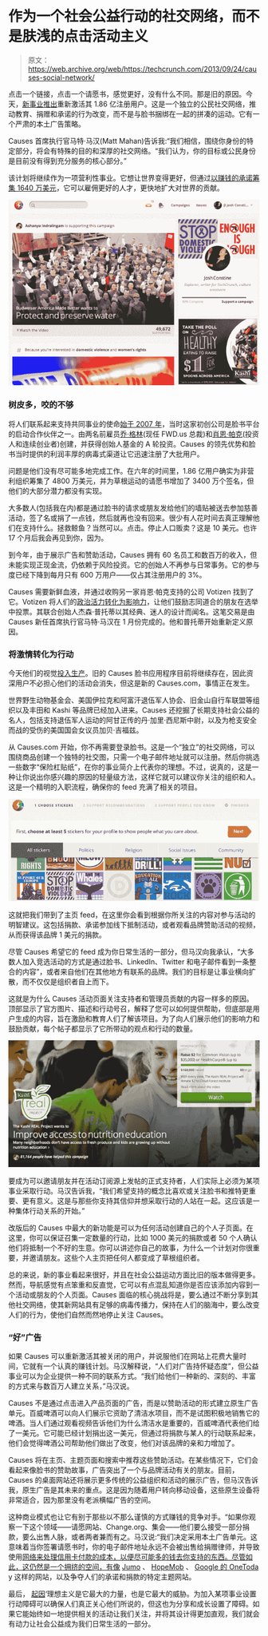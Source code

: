 # 作为一个社会公益行动的社交网络，而不是肤浅的点击活动主义

> 原文：<https://web.archive.org/web/https://techcrunch.com/2013/09/24/causes-social-network/>

点击一个链接，点击一个请愿书，感觉更好，没有什么不同。那是旧的原因。今天，[新事业推出](https://web.archive.org/web/20230406110430/http://causes.com/)重新激活其 1.86 亿注册用户。这是一个独立的公民社交网络，推动教育、捐赠和承诺的行为改变，而不是与脸书捆绑在一起的拼凑的运动。它有一个严肃的本土广告策略。

Causes 首席执行官马特·马汉(Matt Mahan)告诉我:“我们相信，围绕你身份的特定部分，将会有特殊的目的和深厚的社交网络。“我们认为，你的目标或公民身份是目前没有得到充分服务的核心部分。”

该计划将继续作为一项营利性事业。它想让世界变得更好，但通过[以赚钱的承诺筹集 1640 万美元](https://web.archive.org/web/20230406110430/http://www.crunchbase.com/company/causes)，它可以雇佣更好的人才，更快地扩大对世界的贡献。

![Screen Shot 2013-09-24 at 5.57.35 AM](img/43575ea0727aa06bd6c2505158b6438c.png)

### 树皮多，咬的不够

将人们联系起来支持共同事业的使命[始于 2007 年](https://web.archive.org/web/20230406110430/https://techcrunch.com/2007/05/24/project-agape-launches-via-facebook/)，当时这家初创公司是脸书平台的启动合作伙伴之一。由两名前雇员[乔·格林](https://web.archive.org/web/20230406110430/http://www.crunchbase.com/person/joe-green)(现任 FWD.us 总裁)和[肖恩·帕克](https://web.archive.org/web/20230406110430/http://www.crunchbase.com/person/sean-parker)(投资人和连续创业者)创建，并获得创始人基金的 A 轮投资。Causes 的领先优势和脸书当时提供的利润丰厚的病毒式渠道让它迅速注册了大批用户。

问题是他们没有尽可能多地完成工作。在六年的时间里，1.86 亿用户确实为非营利组织筹集了 4800 万美元，并为草根运动的请愿书增加了 3400 万个签名，但他们的大部分潜力都没有实现。

大多数人(包括我在内)都是通过脸书的请求或朋友发给他们的墙贴被送去参加慈善活动，签了名或捐了一点钱，然后就再也没有回来。很少有人花时间去真正理解他们在支持什么。拯救鲸鱼？当然可以。点击。停止人口贩卖？这是 10 美元。也许 17 个月后我会再见到你，因为。

到今年，由于展示广告和赞助活动，Causes 拥有 60 名员工和数百万的收入，但未能实现正现金流，仍依赖于风险投资。它的创始人不再参与日常事务。它的参与度已经下降到每月只有 600 万用户——仅占其注册用户的 3%。

Causes 需要新鲜血液，并通过收购另一家肖恩·帕克支持的公司 Votizen 找到了它。Votizen 将人们的[政治活力转化为影响力](https://web.archive.org/web/20230406110430/https://techcrunch.com/2012/02/23/votizen-raises-750k-from-sean-parker-others-to-turn-elections-from-fundraising-to-friendraising/)，让他们鼓励志同道合的朋友在选举中投票。其联合创始人杰森·普托蒂以其经典、迷人的设计而闻名。这笔交易是由 Causes 新任首席执行官马特·马汉在 1 月份完成的。他和普托蒂开始重新定义原因。

### 将激情转化为行动

今天他们的视觉[投入生产](https://web.archive.org/web/20230406110430/https://www.causes.com/)。旧的 Causes 脸书应用程序目前将继续存在，因此资深用户不必担心他们的活动会消失，但这是新的 Causes.com，事情正在发生。

世界野生动物基金会、美国伊拉克和阿富汗退伍军人协会、旧金山自行车联盟等组织以及丰田和 Kashi 等品牌已经加入进来。Causes 还挖掘了长期支持社会公益的名人，包括支持退伍军人运动的阿甘正传的丹·加里·西尼斯中尉，以及为枪支安全而战的受伤的美国国会女议员加贝·吉福兹。

从 Causes.com 开始，你不再需要登录脸书。这是一个“独立”的社交网络，可以围绕商品创建一个独特的社交图，只需一个电子邮件地址就可以注册。然后你挑选一些数字“保险杠贴纸”，在你的事业简介上代表你的理想。不过，说真的，这是一种让你说出你感兴趣的原因的轻量级方法，这样它就可以建议你关注的组织和人。这是一个精明的入职流程，确保你的 feed 充满了相关的项目。

![Choose Causes Stickers](img/c69fe22ae9de04d6ddffea16cfaec4ea.png)

这就把我们带到了主页 feed，在这里你会看到根据你所关注的内容对参与活动的明智建议。这包括捐款、承诺参加线下抵制活动，或者观看品牌赞助活动的视频，从而获得该品牌 1 美元的捐款。

尽管 Causes 希望它的 feed 成为你日常生活的一部分，但马汉向我承认，“大多数人加入竞选活动的方式是通过脸书、LinkedIn、Twitter 和电子邮件看到一条整合的内容”，或者来自他们在其他地方有联系的品牌。我们的目标是让事业横向扩散，而不仅仅是组织者自上而下。

这就是为什么 Causes 活动页面关注支持者和管理员贡献的内容一样多的原因。顶部显示了官方图片、描述和行动号召，解释了您可以如何提供帮助，但底部是用户生成的内容，旨在激励和教育人们了解该项目。为了向人们展示他们的影响力和鼓励贡献，每个帖子都显示了它所带动的观点和行动的数量。

![Campaign Page](img/56aef941744ba171f681ea8c9ea548ad.png)

要成为可以邀请朋友并在活动订阅源上发帖的正式支持者，人们实际上必须为某项事业采取行动。马汉告诉我，“我们希望支持的概念比喜欢或关注脸书和推特更重要、更有意义。这是与那些你支持其信仰并想采取行动的人站在一起。这应该是一种集体行动关系的开始。”

改版后的 Causes 中最大的新功能是可以为任何活动创建自己的个人子页面。在这里，你可以保证召集一定数量的行动，比如 1000 美元的捐款或者 50 个人确认他们将抵制一个不好的生意。你可以讲述你自己的故事，为什么一个计划对你很重要，并邀请朋友。这些个人主页把任何人都变成了草根组织者。

总的来说，新的事业看起来很好，并且在社会公益运动方面比旧的版本做得更多。然而，导航感觉有点笨重和反直觉，它可以有点混乱知道你是否应该添加内容到一个活动或朋友的个人页面。Causes 面临的核心挑战将是，要么通过不断分享到其他社交网络，使其新网站具有足够的病毒传播力，保持在人们的脑海中，要么改变人们的行为，使他们自然而然地停止关注 Causes。

### “好”广告

如果 Causes 可以重新激活其被关闭的用户，并说服他们在网站上花费大量时间，它就有一个认真的赚钱计划。马汉解释说，“人们对广告持怀疑态度”，但公益事业可以为企业提供一种不同的联系方式。“我们给他们一种新的、深刻的、丰富的方式来与数百万人建立关系，”马汉说。

Causes 不是通过点击进入产品页面的广告，而是以赞助活动的形式建立原生广告单元。百威啤酒可以向人们展示它资助了清洁水项目，而不是试图积极地销售它的啤酒。当人们通过观看视频告诉他们为什么清洁水是重要的，百威啤酒代表他们给了一美元。它可能已经计划捐出这一美元，但通过将捐款与某人的行动联系起来，他们会觉得啤酒公司帮助他们做出了改变，他们对该品牌的亲和力增加了。

Causes 将在主页、主题页面和搜索中推荐这些赞助活动。在某些情况下，它们会看起来像脸书的赞助故事，广告突出了一个与品牌活动有关的朋友。目前，Causes 的桌面网站还将展示更多传统的公益组织和活动的展示广告，但马汉告诉我，原生广告是其未来的重点。这是因为随着用户转向移动设备，这些原生设备将非常适合，因为那里没有老派横幅广告的空间。

这种商业模式也让它有别于那些以不那么谨慎的方式赚钱的竞争对手。“如果你观察一下这个领域——请愿网站、Change.org、集会——他们要么接受一部分捐款，要么出售人脉，或者两者兼而有之。马汉说:“我们决定采用本土广告单元。这意味着当你签署请愿书时，你的电子邮件地址永远不会被出售给捐赠律师，并导致使用[网络来处理信用卡付款的成本，以便尽可能多的钱去你支持的东西。尽管如此，这仍然是一个拥挤的空间，有像](https://web.archive.org/web/20230406110430/http://www1.networkforgood.org/) [Jumo](https://web.archive.org/web/20230406110430/http://www.globalgiving.org/jumo/) 、 [HopeMob](https://web.archive.org/web/20230406110430/http://hopemob.org/) 、 [Google 的 OneToda](https://web.archive.org/web/20230406110430/https://techcrunch.com/2013/08/09/googles-charitable-donations-android-app-one-today-exits-pilot/) y 这样的网站，以及争夺人们的承诺和捐款的特定主题网站。

最后， [起因](https://web.archive.org/web/20230406110430/http://causes.com/)‘理想主义是它最大的力量，也是它最大的威胁。为加入某项事业设置行动障碍可以确保人们真正关心他们所说的，但这也为分享和成长设置了障碍。如果它能始终如一地提供相关的活动让我们关注，并将其设计得更加直观，我们就会有动力让社会公益成为我们日常生活的一部分。